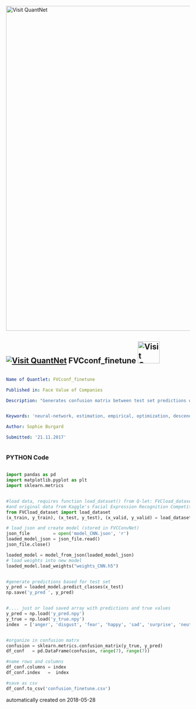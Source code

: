 [<img src="https://github.com/QuantLet/Styleguide-and-FAQ/blob/master/pictures/banner.png" width="888" alt="Visit QuantNet">](http://quantlet.de/)

## [<img src="https://github.com/QuantLet/Styleguide-and-FAQ/blob/master/pictures/qloqo.png" alt="Visit QuantNet">](http://quantlet.de/) **FVCconf_finetune** [<img src="https://github.com/QuantLet/Styleguide-and-FAQ/blob/master/pictures/QN2.png" width="60" alt="Visit QuantNet 2.0">](http://quantlet.de/)

```yaml

Name of Quantlet: FVCconf_finetune

Published in: Face Value of Companies

Description: "Generates confusion matrix between test set predictions of FVCfinetuning and true test set values. Can be made by loading model and weights from Q-let FVCfinetuning and data loader function for original data set FVCload_dataset, or by simply loading already generated predictions and true values."


Keywords: 'neural-network, estimation, empirical, optimization, descending-gradients'

Author: Sophie Burgard

Submitted: '21.11.2017'



```

### PYTHON Code
```python

import pandas as pd
import matplotlib.pyplot as plt
import sklearn.metrics


#load data, requires function load_dataset() from Q-let: FVCload_dataset 
#and original data from Kaggle's Facial Expression Recognition Competition 2013
from FVCload_dataset import load_dataset
(x_train, y_train), (x_test, y_test), (x_valid, y_valid) = load_dataset() 

# load json and create model (stored in FVCConvNet)
json_file         = open('model_CNN.json', 'r')
loaded_model_json = json_file.read()
json_file.close()

loaded_model = model_from_json(loaded_model_json)
# load weights into new model
loaded_model.load_weights("weights_CNN.h5")


#generate predictions based for test set
y_pred = loaded_model.predict_classes(x_test)
np.save('y_pred ', y_pred)


#.... just or load saved array with predictions and true values
y_pred = np.load('y_pred.npy')
y_true = np.load('y_true.npy') 
index  = ['anger', 'disgust', 'fear', 'happy', 'sad', 'surprise', 'neutral']


#organize in confusion matrx
confusion = sklearn.metrics.confusion_matrix(y_true, y_pred)   
df_conf   = pd.DataFrame(confusion, range(7), range(7))

#name rows and columns
df_conf.columns = index
df_conf.index   =  index

#save as csv
df_conf.to_csv('confusion_finetune.csv')

```

automatically created on 2018-05-28